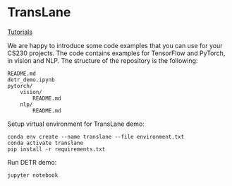 # TransLane

[Tutorials](https://cs230-stanford.github.io)


We are happy to introduce some code examples that you can use for your CS230 projects. The code contains examples for TensorFlow and PyTorch, in vision and NLP. The structure of the repository is the following:

```
README.md
detr_demo.ipynb
pytorch/
    vision/
        README.md
    nlp/
        README.md
```

Setup virtual environment for TransLane demo:
```
conda env create --name translane --file environment.txt
conda activate translane
pip install -r requirements.txt
```

Run DETR demo:
```
jupyter notebook
```
